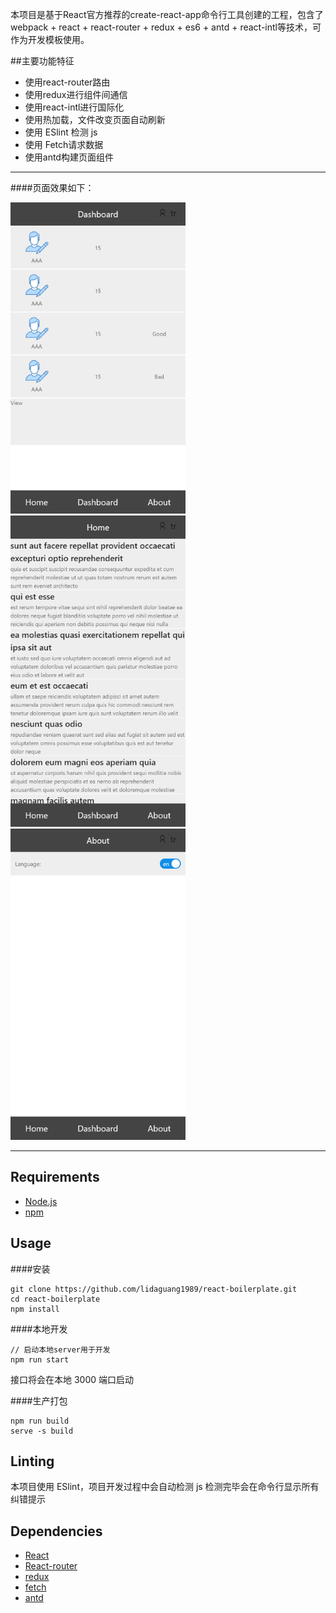 本项目是基于React官方推荐的create-react-app命令行工具创建的工程，包含了 webpack + react + react-router + redux + es6 + antd + react-intl等技术，可作为开发模板使用。



##主要功能特征
- 使用react-router路由
- 使用redux进行组件间通信
- 使用react-intl进行国际化
- 使用热加载，文件改变页面自动刷新
- 使用 ESlint 检测 js
- 使用 Fetch请求数据
- 使用antd构建页面组件

---------

####页面效果如下：

![demo2](./screenshot/demo2.png)
![demo3](./screenshot/demo3.png)
![demo4](./screenshot/demo4.png)


---------



## Requirements
- [Node.js](https://nodejs.org)
- [npm](https://www.npmjs.com/)

## Usage
####安装
```
git clone https://github.com/lidaguang1989/react-boilerplate.git
cd react-boilerplate
npm install
```
####本地开发
```
// 启动本地server用于开发
npm run start
```
接口将会在本地 3000 端口启动

####生产打包
```
npm run build
serve -s build
```

## Linting
本项目使用 ESlint，项目开发过程中会自动检测 js
检测完毕会在命令行显示所有纠错提示


## Dependencies
- [React](https://github.com/facebook/react)
- [React-router](https://github.com/reactjs/react-router)
- [redux](https://github.com/reactjs/redux)
- [fetch](https://github.com/github/fetch)
- [antd](https://ant.design)